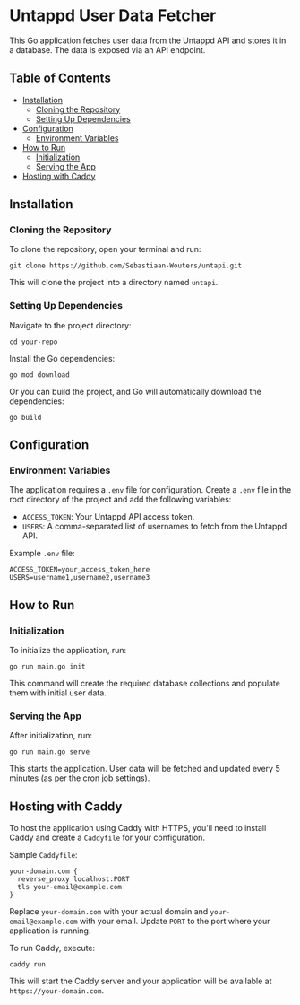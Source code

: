 # Untappd User Data Fetcher

This Go application fetches user data from the Untappd API and stores it in a database. The data is exposed via an API endpoint.

## Table of Contents

- [Installation](#installation)
  - [Cloning the Repository](#cloning-the-repository)
  - [Setting Up Dependencies](#setting-up-dependencies)
- [Configuration](#configuration)
  - [Environment Variables](#environment-variables)
- [How to Run](#how-to-run)
  - [Initialization](#initialization)
  - [Serving the App](#serving-the-app)
- [Hosting with Caddy](#hosting-with-caddy)

## Installation

### Cloning the Repository

To clone the repository, open your terminal and run:

    git clone https://github.com/Sebastiaan-Wouters/untapi.git

This will clone the project into a directory named `untapi`.

### Setting Up Dependencies

Navigate to the project directory:

    cd your-repo

Install the Go dependencies:

    go mod download

Or you can build the project, and Go will automatically download the dependencies:

    go build

## Configuration

### Environment Variables

The application requires a `.env` file for configuration. Create a `.env` file in the root directory of the project and add the following variables:

- `ACCESS_TOKEN`: Your Untappd API access token.
- `USERS`: A comma-separated list of usernames to fetch from the Untappd API.

Example `.env` file:

    ACCESS_TOKEN=your_access_token_here
    USERS=username1,username2,username3

## How to Run

### Initialization

To initialize the application, run:

    go run main.go init

This command will create the required database collections and populate them with initial user data.

### Serving the App

After initialization, run:

    go run main.go serve

This starts the application. User data will be fetched and updated every 5 minutes (as per the cron job settings).

## Hosting with Caddy

To host the application using Caddy with HTTPS, you'll need to install Caddy and create a `Caddyfile` for your configuration.

Sample `Caddyfile`:

    your-domain.com {
      reverse_proxy localhost:PORT
      tls your-email@example.com
    }

Replace `your-domain.com` with your actual domain and `your-email@example.com` with your email. Update `PORT` to the port where your application is running.

To run Caddy, execute:

    caddy run

This will start the Caddy server and your application will be available at `https://your-domain.com`.